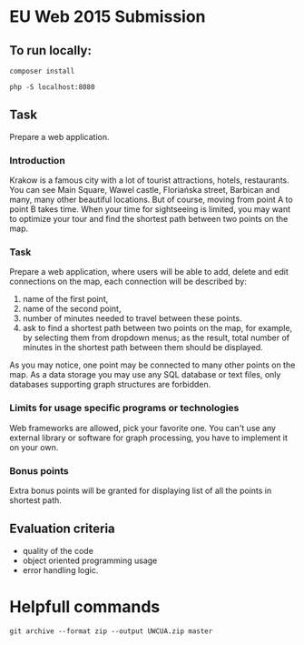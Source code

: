 # EU Web 2015 Submission

## To run locally:

	composer install

	php -S localhost:8080

## Task

Prepare a web application.

### Introduction

Krakow is a famous city with a lot of tourist attractions, hotels, restaurants. You can see Main Square, Wawel castle, Floriańska street, Barbican and many, many other beautiful locations. But of course, moving from point A to point B takes time. When your time for sightseeing is limited, you may want to optimize your tour and find the shortest path between two points on the map.

### Task

Prepare a web application, where users will be able to add, delete and edit connections on the map, each connection will be described by:
1. name of the first point,
2. name of the second point,
3. number of minutes needed to travel between these points.
4. ask to find a shortest path between two points on the map, for example, by selecting them from dropdown menus; as the result, total number of minutes in the shortest path between them should be displayed.

As you may notice, one point may be connected to many other points on the map. As a data storage you may use any SQL database or text files, only databases supporting graph structures are forbidden.

###  Limits for usage specific programs or technologies

Web frameworks are allowed, pick your favorite one. You can't use any external library or software for graph processing, you have to implement it on your own.

### Bonus points

Extra bonus points will be granted for displaying list of all the points in shortest path.

## Evaluation criteria
 - quality of the code
 - object oriented programming usage
 - error handling logic.

# Helpfull commands
	git archive --format zip --output UWCUA.zip master
	